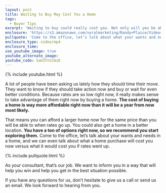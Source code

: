 ```yaml
---
layout: post
title: Waiting to Buy May Cost You a Home
tags:
  - Buyer Tips
excerpt: 'Waiting to buy could really cost you. Not only will you be able to afford less of a home when interest rates inevitably go up, you will have to pay more for it.'
enclosure: 'https://s3.amazonaws.com/vyralmarketing/Randy+Plaice/Videos/2017/Waiting+to+Buy+May+Cost+You+-+Santa+Clarita+Real+Estate+Agent.mp4'
pullquote: 'Come to the office, let’s talk about what your wants and needs are.'
enclosure_type: video/mp4
enclosure_time:
use_youtube_image: true
youtube_alternate_image:
youtube_code: SaU3TnVJAzE
---
```



{% include youtube.html %}

A lot of people have been asking us lately how they should time their move. They want to know if they should take action now and buy or wait for even better conditions. Because rates are so low right now, it really makes sense to take advantage of them right now by buying a home. **The cost of buying a home is way more affordable right now than it will be a year from now most likely.&nbsp;**

That means you can afford a larger home now for the same price than you will be able to when rates go up. You could also get a home in a better location. **You have a ton of options right now, so we recommend you start exploring them.** Come to the office, let’s talk about your wants and needs in a home, and we can even talk about what a home purchase will cost you now versus what it would cost you if rates went up.&nbsp;

{% include pullquote.html %}

As your consultant, that’s our job. We want to inform you in a way that will help you win and help you get in the best situation possible.&nbsp;

If you have any questions for us, don’t hesitate to give us a call or send us an email. We look forward to hearing from you.